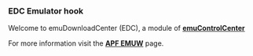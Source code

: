 ### EDC Emulator hook

Welcome to emuDownloadCenter (EDC), a module of [**emuControlCenter**](https://github.com/PhoenixInteractiveNL/emuControlCenter/wiki/)

For more information visit the [**APF EMUW**](https://github.com/PhoenixInteractiveNL/emuDownloadCenter/wiki/Emulator-apfemuw#menu) page.
